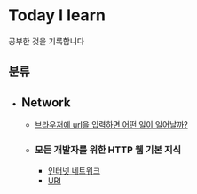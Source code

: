 # Today I learn

공부한 것을 기록합니다

## 분류
- ## Network
    - [브라우저에 url을 입력하면 어떤 일이 일어날까?](https://github.com/qowlgur121/TIL/blob/main/http/%EB%B8%8C%EB%9D%BC%EC%9A%B0%EC%A0%80%EC%97%90%20url%EC%9D%84%20%EC%9E%85%EB%A0%A5%ED%95%98%EB%A9%B4%20%EC%96%B4%EB%96%A4%20%EC%9D%BC%EC%9D%B4%20%EC%9D%BC%EC%96%B4%EB%82%A0%EA%B9%8C%3F.md)
    - ### 모든 개발자를 위한 HTTP 웹 기본 지식
      - [인터넷 네트워크](https://github.com/qowlgur121/TIL/blob/main/http/%EB%AA%A8%EB%93%A0%20%EA%B0%9C%EB%B0%9C%EC%9E%90%EB%A5%BC%20%EC%9C%84%ED%95%9C%20HTTP%20%EC%9B%B9%20%EA%B8%B0%EB%B3%B8%20%EC%A7%80%EC%8B%9D/%EC%9D%B8%ED%84%B0%EB%84%B7%20%EB%84%A4%ED%8A%B8%EC%9B%8C%ED%81%AC.md)
      - [URI](https://github.com/qowlgur121/TIL/blob/main/http/%EB%AA%A8%EB%93%A0%20%EA%B0%9C%EB%B0%9C%EC%9E%90%EB%A5%BC%20%EC%9C%84%ED%95%9C%20HTTP%20%EC%9B%B9%20%EA%B8%B0%EB%B3%B8%20%EC%A7%80%EC%8B%9D/URI.md)
